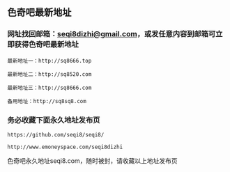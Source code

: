 ## 色奇吧最新地址


### 网址找回邮箱：seqi8dizhi@gmail.com，或发任意内容到邮箱可立即获得色奇吧最新地址

```javasript
最新地址一：http://sq8666.top

最新地址二：http://sq8520.com

最新地址三：http://sq8666.com

备用地址：http://sq8sq8.com
```

### 务必收藏下面永久地址发布页
```javasript
https://github.com/seqi8/seqi8/

http://www.emoneyspace.com/seqi8dizhi
```

色奇吧永久地址seqi8.com，随时被封，请收藏以上地址发布页
